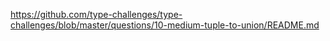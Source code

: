 https://github.com/type-challenges/type-challenges/blob/master/questions/10-medium-tuple-to-union/README.md